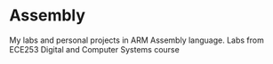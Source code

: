 # Assembly
My labs and personal projects in ARM Assembly language. Labs from ECE253 Digital and Computer Systems course
